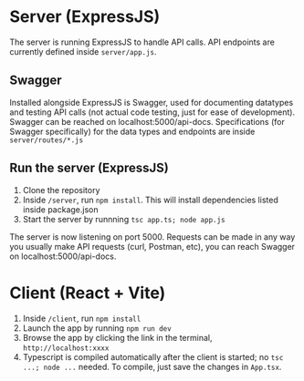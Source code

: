 <h1>Server (ExpressJS)</h1>
The server is running ExpressJS to handle API calls. API endpoints are currently defined inside <code>server/app.js</code>.
<h2>Swagger</h2>
Installed alongside ExpressJS is Swagger, used for documenting datatypes and testing API calls (not actual code testing, just for ease of development). Swagger can be reached on localhost:5000/api-docs.
Specifications (for Swagger specifically) for the data types and endpoints are inside <code>server/routes/*.js</code>

<h2>Run the server (ExpressJS)</h2>
<ol>
  <li>Clone the repository</li>
  <li>Inside <code>/server</code>, run <code>npm install</code>. This will install dependencies listed inside package.json</li>
  <li>Start the server by runnning <code>tsc app.ts; node app.js</code></li>
</ol>
The server is now listening on port 5000. Requests can be made in any way you usually make API requests (curl, Postman, etc), you can reach Swagger on localhost:5000/api-docs.

<h1>Client (React + Vite)</h1>

<ol>
  <li>Inside <code>/client</code>, run <code>npm install</code>
  <li>Launch the app by running <code>npm run dev</code></li>
  <li>Browse the app by clicking the link in the terminal, <code>http://localhost:xxxx</code></li>
  <li>Typescript is compiled automatically after the client is started; no <code>tsc ...; node ...</code> needed. To compile, just save the changes in <code>App.tsx</code>. </li>
</ol>
